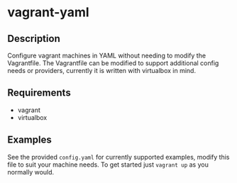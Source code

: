 # vagrant-yaml

## Description
Configure vagrant machines in YAML without needing to modify the Vagrantfile.  The Vagrantfile can be modified to support additional config needs or providers, currently it is written with virtualbox in mind.

## Requirements
- vagrant
- virtualbox

## Examples
See the provided `config.yaml` for currently supported examples, modify this file to suit your machine needs.  To get started just `vagrant up` as you normally would.
